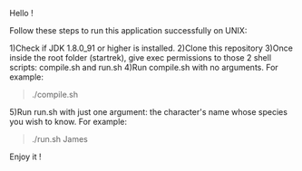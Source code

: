 Hello !

Follow these steps to run this application successfully on UNIX:

1)Check if JDK 1.8.0_91 or higher is installed.
2)Clone this repository
3)Once inside the root folder (startrek), give exec permissions to those 2 shell scripts: compile.sh and run.sh
4)Run compile.sh with no arguments. For example:

> ./compile.sh

5)Run run.sh with just one argument: the character's name whose species you wish to know. For example:

> ./run.sh James

Enjoy it !

